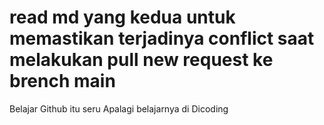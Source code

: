 # read md yang kedua untuk memastikan terjadinya conflict saat melakukan pull new request ke brench main
Belajar Github itu seru
Apalagi belajarnya di Dicoding

